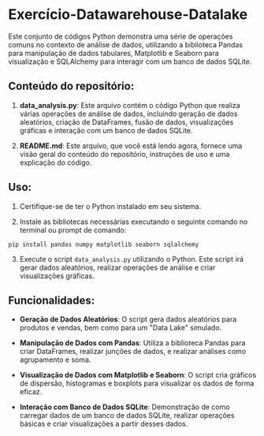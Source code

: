 # Exercício-Datawarehouse-Datalake

Este conjunto de códigos Python demonstra uma série de operações comuns no contexto de análise de dados, utilizando a biblioteca Pandas para manipulação de dados tabulares, Matplotlib e Seaborn para visualização e SQLAlchemy para interagir com um banco de dados SQLite.

## Conteúdo do repositório:

1. **data_analysis.py**: Este arquivo contém o código Python que realiza várias operações de análise de dados, incluindo geração de dados aleatórios, criação de DataFrames, fusão de dados, visualizações gráficas e interação com um banco de dados SQLite.

2. **README.md**: Este arquivo, que você está lendo agora, fornece uma visão geral do conteúdo do repositório, instruções de uso e uma explicação do código.

## Uso:

1. Certifique-se de ter o Python instalado em seu sistema.

2. Instale as bibliotecas necessárias executando o seguinte comando no terminal ou prompt de comando:

```
pip install pandas numpy matplotlib seaborn sqlalchemy
```

3. Execute o script `data_analysis.py` utilizando o Python. Este script irá gerar dados aleatórios, realizar operações de análise e criar visualizações gráficas.

## Funcionalidades:

- **Geração de Dados Aleatórios**: O script gera dados aleatórios para produtos e vendas, bem como para um "Data Lake" simulado.

- **Manipulação de Dados com Pandas**: Utiliza a biblioteca Pandas para criar DataFrames, realizar junções de dados, e realizar análises como agrupamento e soma.

- **Visualização de Dados com Matplotlib e Seaborn**: O script cria gráficos de dispersão, histogramas e boxplots para visualizar os dados de forma eficaz.

- **Interação com Banco de Dados SQLite**: Demonstração de como carregar dados de um banco de dados SQLite, realizar operações básicas e criar visualizações a partir desses dados.
